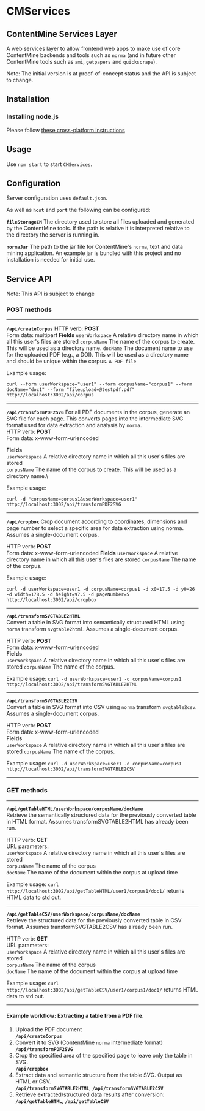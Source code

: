 # CMServices

## ContentMine Services Layer

A web services layer to allow frontend web apps to make use of core ContentMine backends and tools such as `norma` (and in future other ContentMine tools such as `ami`, `getpapers` and `quickscrape`).

Note: The initial version is at proof-of-concept status and the API is subject to change.

## Installation

### Installing node.js

Please follow [these cross-platform instructions](https://github.com/blahah/installing-node-tools)

## Usage

Use `npm start` to start `CMServices`.

## Configuration

Server configuration uses `default.json`.  

As well as **`host`** and **`port`** the following can be configured:

**`fileStorageCM`** The directory used to store all files uploaded and generated by the ContentMine tools.  If the path is relative it is interpreted relative to the directory the server is running in.

**`normaJar`** The path to the jar file for ContentMine's `norma`, text and data mining application.  An example jar is bundled with this project and no installation is needed for initial use.

## Service API

Note: This API is subject to change

### POST methods

---

**`/api/createCorpus`**
HTTP verb: **POST**  
Form data: multipart
**Fields**
`userWorkspace` A relative directory name in which all this user's files are stored
`corpusName` The name of the corpus to create.  This will be used as a directory name.
`docName` The document name to use for the uploaded PDF (e.g., a DOI).  This will be used as a directory name and should be unique within the corpus.
`A PDF file` 

Example usage:

```curl --form userWorkspace="user1" --form corpusName="corpus1" --form docName="doc1" --form "fileupload=@testpdf.pdf" http://localhost:3002/api/corpus```

---
**`/api/transformPDF2SVG`**
For all PDF documents in the corpus, generate an SVG file for each page.  This converts pages into the intermediate SVG format used for data extraction and analysis by `norma`.\
HTTP verb: **POST**  \
Form data: x-www-form-urlencoded

**Fields**\
`userWorkspace` A relative directory name in which all this user's files are stored\
`corpusName` The name of the corpus to create.  This will be used as a directory name.\

Example usage:

```curl -d "corpusName=corpus1&userWorkspace=user1" http://localhost:3002/api/transformPDF2SVG```

---

**`/api/cropbox`**
Crop document according to coordinates, dimensions and page number to select a specific area for data extraction using norma.  Assumes a single-document corpus. 

HTTP verb: **POST**  
Form data: x-www-form-urlencoded
**Fields**
`userWorkspace` A relative directory name in which all this user's files are stored
`corpusName` The name of the corpus.  

Example usage:

```curl -d userWorkspace=user1 -d corpusName=corpus1 -d x0=17.5 -d y0=26 -d width=178.5 -d height=97.5 -d pageNumber=5 http://localhost:3002/api/cropbox```

---

**`/api/transformSVGTABLE2HTML`**\
Convert a table in SVG format into semantically structured HTML using `norma` transform `svgtable2html`. Assumes a single-document corpus. 

HTTP verb: **POST**\
Form data: x-www-form-urlencoded\
**Fields**\
`userWorkspace` A relative directory name in which all this user's files are stored
`corpusName` The name of the corpus.

Example usage:
```curl -d userWorkspace=user1 -d corpusName=corpus1 http://localhost:3002/api/transformSVGTABLE2HTML```

---

**`/api/transformSVGTABLE2CSV`**\
Convert a table in SVG format into CSV using `norma` transform `svgtable2csv`. Assumes a single-document corpus. 

HTTP verb: **POST**\
Form data: x-www-form-urlencoded\
**Fields**\
`userWorkspace` A relative directory name in which all this user's files are stored
`corpusName` The name of the corpus.

Example usage:
```curl -d userWorkspace=user1 -d corpusName=corpus1 http://localhost:3002/api/transformSVGTABLE2CSV```

---

### GET methods
---

**`/api/getTableHTML/userWorkspace/corpusName/docName`**\
Retrieve the semantically structured data for the previously converted table in HTML format.  Assumes transformSVGTABLE2HTML has already been run.

HTTP verb: **GET**\
URL parameters:\
`userWorkspace` A relative directory name in which all this user's files are stored\
`corpusName` The name of the corpus\
`docName` The name of the document within the corpus at upload time

Example usage:
```curl http://localhost:3002/api/getTableHTML/user1/corpus1/doc1/```
returns HTML data to std out.

---

**`/api/getTableCSV/userWorkspace/corpusName/docName`**\
Retrieve the structured data for the previously converted table in CSV format.  Assumes transformSVGTABLE2CSV has already been run. 

HTTP verb: **GET**\
URL parameters:\
`userWorkspace` A relative directory name in which all this user's files are stored\
`corpusName` The name of the corpus\
`docName` The name of the document within the corpus at upload time

Example usage:
```curl http://localhost:3002/api/getTableCSV/user1/corpus1/doc1/```
returns HTML data to std out.

---

#### Example workflow: Extracting a table from a PDF file.

1. Upload the PDF document\
 **`/api/createCorpus`**
2. Convert it to SVG (ContentMine `norma` intermediate format)\
 **`/api/transformPDF2SVG`**
3. Crop the specified area of the specified page to leave only the table in SVG.\
 **`/api/cropbox`**
4. Extract data and semantic structure from the table SVG.  Output as HTML or CSV.\
 **`/api/transformSVGTABLE2HTML`**\, **`/api/transformSVGTABLE2CSV`**
5. Retrieve extracted/structured data results after conversion:\
 **`/api/getTableHTML`**\, **`/api/getTableCSV`**

